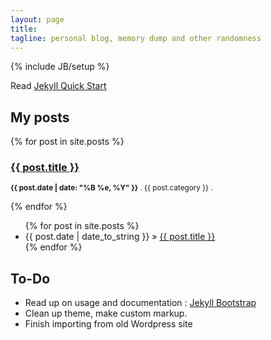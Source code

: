 ```yaml
---
layout: page
title: 
tagline: personal blog, memory dump and other randomness
---
```

{% include JB/setup %}

Read [Jekyll Quick Start](http://jekyllbootstrap.com/usage/jekyll-quick-start.html)



## My posts 

{% for post in site.posts %}
<h3><a href="{{ post.url }}">{{ post.title }}</a></h3>
<p><small><strong>{{ post.date | date: "%B %e, %Y" }}</strong> . {{ post.category }} . <a href="http://erjjones.github.com{{ post.url }}#disqus_thread"></a></small></p>  
{% endfor %}


<ul class="posts">
  {% for post in site.posts %}
    <li><span>{{ post.date | date_to_string }}</span> &raquo; <a href="{{ BASE_PATH }}{{ post.url }}">{{ post.title }}</a></li>
  {% endfor %}
</ul>

## To-Do

* Read up on usage and documentation : [Jekyll Bootstrap](http://jekyllbootstrap.com)
* Clean up theme, make custom markup.
* Finish importing from old Wordpress site


